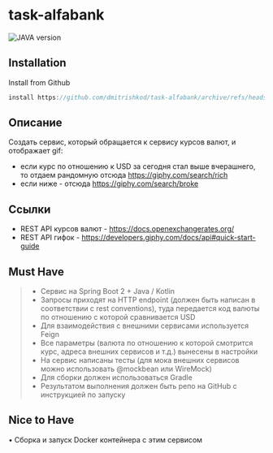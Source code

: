 # task-alfabank
![JAVA version](https://img.shields.io/static/v1?label=Java&message=1.8&color=orange)

## Installation
Install from Github 
```Java
install https://github.com/dmitrishkod/task-alfabank/archive/refs/heads/main.zip
```
## Описание

Создать сервис, который обращается к сервису курсов валют, и отображает gif:
- если курс по отношению к USD за сегодня стал выше вчерашнего, то отдаем рандомную отсюда https://giphy.com/search/rich
- если ниже - отсюда https://giphy.com/search/broke

## Ссылки
- REST API курсов валют - https://docs.openexchangerates.org/
- REST API гифок - https://developers.giphy.com/docs/api#quick-start-guide

## Must Have
>- Сервис на Spring Boot 2 + Java / Kotlin
>- Запросы приходят на HTTP endpoint (должен быть написан в соответствии с rest conventions), туда передается код валюты по отношению с которой сравнивается USD
>- Для взаимодействия с внешними сервисами используется Feign
>- Все параметры (валюта по отношению к которой смотрится курс, адреса внешних сервисов и т.д.) вынесены в настройки
>- На сервис написаны тесты (для мока внешних сервисов можно использовать @mockbean или WireMock)
>- Для сборки должен использоваться Gradle
>- Результатом выполнения должен быть репо на GitHub с инструкцией по запуску

## Nice to Have
• Сборка и запуск Docker контейнера с этим сервисом
